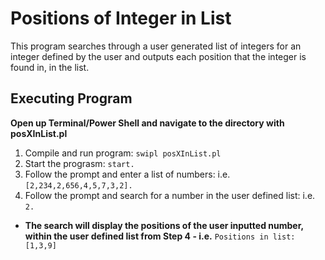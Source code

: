 # Positions of Integer in List
This program searches through a user generated list of integers for an integer defined by the user and outputs each position that the integer is found in, in the list.

## Executing Program
**Open up Terminal/Power Shell and navigate to the directory with posXInList.pl**
1. Compile and run program: ``` swipl posXInList.pl ```
2. Start the prograsm: ``` start. ```
3. Follow the prompt and enter a list of numbers: i.e. ``` [2,234,2,656,4,5,7,3,2]. ```
4. Follow the prompt and search for a number in the user defined list: i.e. ``` 2. ```

* **The search will display the positions of the user inputted number, within the user defined list from Step 4 - i.e.** ``` Positions in list: [1,3,9] ```
